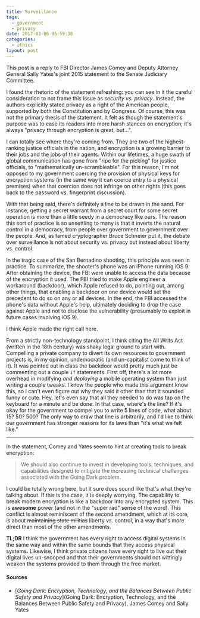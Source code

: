 ```yaml
---
title: Surveillance
tags:
  - government
  - privacy
date: 2017-03-06 06:59:30
categories:
  - ethics
layout: post
---
```



This post is a reply to FBI Director James Comey and Deputy Attorney General Sally Yates's joint 2015 statement to the Senate Judiciary Committee.

<!-- MORE -->

I found the rhetoric of the statement refreshing: you can see in it the careful consideration to not frame this issue as *security vs. privacy*. Instead, the authors explicitly stated privacy as a right of the American people, supported by both the Constitution and by Congress. Of course, this was not the primary thesis of the statement. It felt as though the statement's purpose was to ease its readers into more harsh stances on encryption; it's always "privacy through encryption is great, but...".

I can totally see where they're coming from. They are two of the highest-ranking justice officials in the nation, and encryption is a growing barrier to their jobs and the jobs of their agents. Within our lifetimes, a huge swath of global communication has gone from "ripe for the picking" for justice officials, to "mathematically un-scrambleable". For this reason, I'm not opposed to my government coercing the provision of physical keys for encryption systems (in the same way it can coerce entry to a physical premises) when that coercion does not infringe on other rights (this goes back to the password vs. fingerprint discussion).

With that being said, there's definitely a line to be drawn in the sand. For instance, getting a secret warrant from a secret court for some secret operation is more than a little seedy in a democracy like ours. The reason this sort of practice is so unsettling to many is that it inverts the natural control in a democracy, from people over government to government over the people. And, as famed cryptographer Bruce Schneier put it, the debate over surveillance is not about security vs. privacy but instead about liberty vs. control.

In the tragic case of the San Bernadino shooting, this principle was seen in practice. To summarize, the shooter's phone was an iPhone running iOS 9. After obtaining the device, the FBI were unable to access the data because of the encryption it used. The FBI tried to make Apple engineer a workaround (backdoor), which Apple refused to do, pointing out, among other things, that enabling a backdoor on one device would set the precedent to do so on any or all devices. In the end, the FBI accessed the phone's data without Apple's help, ultimately deciding to drop the case against Apple and not to disclose the vulnerability (presumably to exploit in future cases involving iOS 9).

I think Apple made the right call here.

From a strictly non-technology standpoint, I think citing the All Writs Act (written in the 18th century) was shaky legal ground to start with. Compelling a private company to divert its own resources to government projects is, in my opinion, undemocratic (and un-capitalist come to think of it). It was pointed out in class the backdoor would pretty much just be commenting out a couple `if` statements. First off, there's a lot more overhead in modifying *and deploying* a mobile operating system than just writing a couple tweaks. I know the people who made this argument know this, so I can't even figure out why they said it other than that it sounded funny or cute. Hey, let's even say that all they needed to do was tap on the keyboard for a minute and be done. In that case, where's the line? If it's okay for the government to compel you to write 5 lines of code, what about 15? 50? 500? The only way to draw that line is arbitrarily, and I'd like to think our government has stronger reasons for its laws than "it's what we felt like."

---

In the statement, Comey and Yates seem to hint at creating tools to break encryption:

> We should also continue to invest in developing tools, techniques, and capabilities designed to mitigate the increasing technical challenges associated with the Going Dark problem.

I could be totally wrong here, but it sure does sound like that's what they're talking about. If this is the case, it is deeply worrying. The capability to break modern encryption is like a backdoor into any encrypted system. This is **awesome** power (and not in the "super rad" sense of the word). This conflict is almost reminiscent of the second amendment, which at its core, is about ~~maintaining state militias~~ liberty vs. control, in a way that's more direct than most of the other amendments.

**TL;DR** I think the government has every right to access digital systems in the same way and within the same bounds that they access physical systems. Likewise, I think private citizens have every right to live out their digital lives un-snooped and that their governments should not wittingly weaken the systems provided to them through the free market.


#### Sources

- [*Going Dark: Encryption, Technology, and the Balances Between Public Safety and Privacy*](Going Dark: Encryption, Technology, and the Balances Between Public Safety and Privacy), James Comey and Sally Yates

